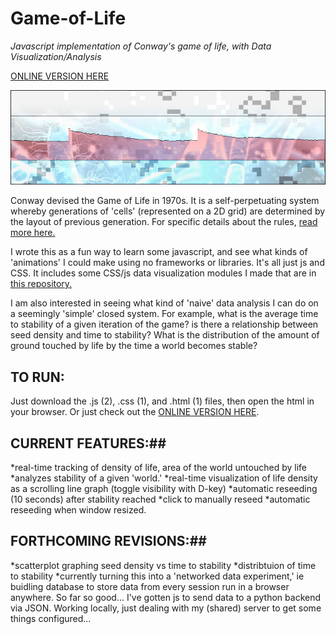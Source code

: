 # Game-of-Life
_Javascript implementation of Conway's game of life, with Data Visualization/Analysis_

[ONLINE VERSION HERE](http://www.metarecipes.com/GOL/GOL.html)

![the game of life](splash.jpg)

Conway devised the Game of Life in 1970s. It is a self-perpetuating system whereby generations of 'cells' (represented on a 2D grid) are determined by the layout of previous generation. For specific details about the rules, [read more here.](https://en.wikipedia.org/wiki/Conway%27s_Game_of_Life)

I wrote this as a fun way to learn some javascript, and see what kinds of 'animations' I could make using no frameworks or libraries. It's all just js and CSS. It includes some CSS/js data visualization modules I made that are in [this repository.](www.github.com/severalprojects/CSS_DataVis) 

I am also interested in seeing what kind of 'naive' data analysis I can do on a seemingly 'simple' closed system. For example, what is the average time to stability of a given iteration of the game? is there a relationship between seed density and time to stability? What is the distribution of the amount of ground touched by life by the time a world becomes stable? 

## TO RUN: ##

Just download the .js (2), .css (1), and .html (1) files, then open the html in your browser. Or just check out the [ONLINE VERSION HERE](http://www.metarecipes.com/GOL/GOL.html).

## CURRENT FEATURES:##
*real-time tracking of density of life, area of the world untouched by life
*analyzes stability of a given 'world.'
*real-time visualization of life density as a scrolling line graph (toggle visibility with D-key)
*automatic reseeding (10 seconds) after stability reached 
*click to manually reseed
*automatic reseeding when window resized. 

## FORTHCOMING REVISIONS:##
*scatterplot graphing seed density vs time to stability
*distribtuion of time to stability 
*currently turning this into a 'networked data experiment,' ie buidling database to store data from every session run in a browser anywhere. So far so good... I've gotten js to send data to a python backend via JSON. Working locally, just dealing with my (shared) server to get some things configured...  



